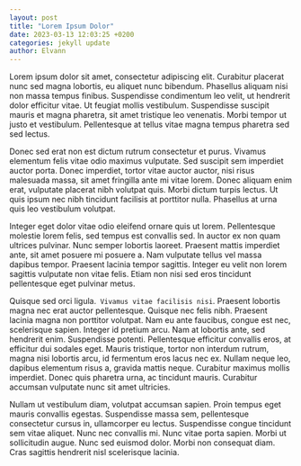 ```yaml
---
layout: post
title: "Lorem Ipsum Dolor"
date: 2023-03-13 12:03:25 +0200
categories: jekyll update
author: Elvann
---
```


Lorem ipsum dolor sit amet, consectetur adipiscing elit. Curabitur placerat nunc sed magna lobortis, eu aliquet nunc bibendum. Phasellus aliquam nisi non massa tempus finibus. Suspendisse condimentum leo velit, ut hendrerit dolor efficitur vitae. Ut feugiat mollis vestibulum. Suspendisse suscipit mauris et magna pharetra, sit amet tristique leo venenatis. Morbi tempor ut justo et vestibulum. Pellentesque at tellus vitae magna tempus pharetra sed sed lectus.

Donec sed erat non est dictum rutrum consectetur et purus. Vivamus elementum felis vitae odio maximus vulputate. Sed suscipit sem imperdiet auctor porta. Donec imperdiet, tortor vitae auctor auctor, nisi risus malesuada massa, sit amet fringilla ante mi vitae lorem. Donec aliquam enim erat, vulputate placerat nibh volutpat quis. Morbi dictum turpis lectus. Ut quis ipsum nec nibh tincidunt facilisis at porttitor nulla. Phasellus at urna quis leo vestibulum volutpat.

Integer eget dolor vitae odio eleifend ornare quis ut lorem. Pellentesque molestie lorem felis, sed tempus est convallis sed. In auctor ex non quam ultrices pulvinar. Nunc semper lobortis laoreet. Praesent mattis imperdiet ante, sit amet posuere mi posuere a. Nam vulputate tellus vel massa dapibus tempor. Praesent lacinia tempor sagittis. Integer eu velit non lorem sagittis vulputate non vitae felis. Etiam non nisi sed eros tincidunt pellentesque eget pulvinar metus.

Quisque sed orci ligula.` Vivamus vitae facilisis nisi`. Praesent lobortis magna nec erat auctor pellentesque. Quisque nec felis nibh. Praesent lacinia magna non porttitor volutpat. Nam eu ante faucibus, congue est nec, scelerisque sapien. Integer id pretium arcu. Nam at lobortis ante, sed hendrerit enim. Suspendisse potenti. Pellentesque efficitur convallis eros, at efficitur dui sodales eget. Mauris tristique, tortor non interdum rutrum, magna nisi lobortis arcu, id fermentum eros lacus nec ex. Nullam neque leo, dapibus elementum risus a, gravida mattis neque. Curabitur maximus mollis imperdiet. Donec quis pharetra urna, ac tincidunt mauris. Curabitur accumsan vulputate nunc sit amet ultricies.

Nullam ut vestibulum diam, volutpat accumsan sapien. Proin tempus eget mauris convallis egestas. Suspendisse massa sem, pellentesque consectetur cursus in, ullamcorper eu lectus. Suspendisse congue tincidunt sem vitae aliquet. Nunc nec convallis mi. Nunc vitae porta sapien. Morbi ut sollicitudin augue. Nunc sed euismod dolor. Morbi non consequat diam. Cras sagittis hendrerit nisl scelerisque lacinia.
